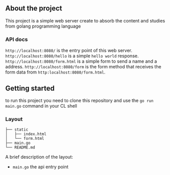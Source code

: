 ## About the project
This project is a simple web server create to absorb the content and studies from golang programming language

### API docs

`http://localhost:8080/` is the entry point of this web server.
`http://localhost:8080/hello` is a simple `hello world` response.
`http://localhost:8080/form.html` is a simple form to send a name and a address.
`http://localhost:8080/form` is the form method that receives the form data from `http:localhost:8080/form.html`.

## Getting started

to run this project you need to clone this repository and use the `go run main.go` command in your CL shell

### Layout

```tree
├── static
│   ├── index.html
│   └── form.html
├── main.go
└── README.md
```

A brief description of the layout:

* `main.go` the api entry point
